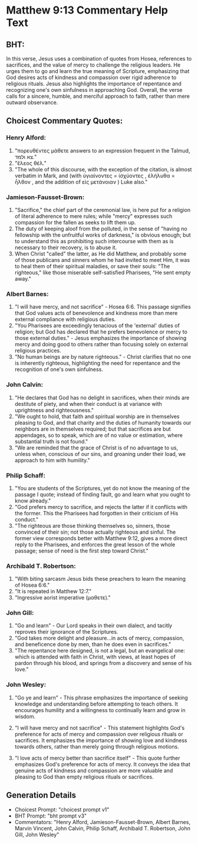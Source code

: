 # Matthew 9:13 Commentary Help Text

## BHT:
In this verse, Jesus uses a combination of quotes from Hosea, references to sacrifices, and the value of mercy to challenge the religious leaders. He urges them to go and learn the true meaning of Scripture, emphasizing that God desires acts of kindness and compassion over rigid adherence to religious rituals. Jesus also highlights the importance of repentance and recognizing one's own sinfulness in approaching God. Overall, the verse calls for a sincere, humble, and merciful approach to faith, rather than mere outward observance.

## Choicest Commentary Quotes:
### Henry Alford:
1. "πορευθέντες μάθετε answers to an expression frequent in the Talmud, צא ולמד." 
2. "ἔλεος θέλ." 
3. "The whole of this discourse, with the exception of the citation, is almost verbatim in Mark, and (with ὑγιαίνοντες = ἰσχύοντες , ἐλήλυθα = ἦλθον , and the addition of εἰς μετάνοιαν ) Luke also."

### Jamieson-Fausset-Brown:
1. "Sacrifice," the chief part of the ceremonial law, is here put for a religion of literal adherence to mere rules; while "mercy" expresses such compassion for the fallen as seeks to lift them up.
2. The duty of keeping aloof from the polluted, in the sense of "having no fellowship with the unfruitful works of darkness," is obvious enough; but to understand this as prohibiting such intercourse with them as is necessary to their recovery, is to abuse it.
3. When Christ "called" the latter, as He did Matthew, and probably some of those publicans and sinners whom he had invited to meet Him, it was to heal them of their spiritual maladies, or save their souls: "The righteous," like those miserable self-satisfied Pharisees, "He sent empty away."

### Albert Barnes:
1. "I will have mercy, and not sacrifice" - Hosea 6:6. This passage signifies that God values acts of benevolence and kindness more than mere external compliance with religious duties.
2. "You Pharisees are exceedingly tenacious of the 'external' duties of religion; but God has declared that he prefers benevolence or mercy to those external duties." - Jesus emphasizes the importance of showing mercy and doing good to others rather than focusing solely on external religious practices.
3. "No human beings are by nature righteous." - Christ clarifies that no one is inherently righteous, highlighting the need for repentance and the recognition of one's own sinfulness.

### John Calvin:
1. "He declares that God has no delight in sacrifices, when their minds are destitute of piety, and when their conduct is at variance with uprightness and righteousness."
2. "We ought to hold, that faith and spiritual worship are in themselves pleasing to God, and that charity and the duties of humanity towards our neighbors are in themselves required; but that sacrifices are but appendages, so to speak, which are of no value or estimation, where substantial truth is not found."
3. "We are reminded that the grace of Christ is of no advantage to us, unless when, conscious of our sins, and groaning under their load, we approach to him with humility."

### Philip Schaff:
1. "You are students of the Scriptures, yet do not know the meaning of the passage I quote; instead of finding fault, go and learn what you ought to know already."
2. "God prefers mercy to sacrifice, and rejects the latter if it conflicts with the former. This the Pharisees had forgotten in their criticism of His conduct."
3. "The righteous are those thinking themselves so, sinners, those convinced of their sin; not those actually righteous and sinful. The former view corresponds better with Matthew 9:12, gives a more direct reply to the Pharisees, and enforces the great lesson of the whole passage; sense of need is the first step toward Christ."

### Archibald T. Robertson:
1. "With biting sarcasm Jesus bids these preachers to learn the meaning of Hosea 6:6."
2. "It is repeated in Matthew 12:7."
3. "Ingressive aorist imperative (μαθετε)."

### John Gill:
1. "Go and learn" - Our Lord speaks in their own dialect, and tacitly reproves their ignorance of the Scriptures.
2. "God takes more delight and pleasure...in acts of mercy, compassion, and beneficence done by men, than he does even in sacrifices."
3. "The repentance here designed, is not a legal, but an evangelical one: which is attended with faith in Christ, with views, at least hopes of pardon through his blood, and springs from a discovery and sense of his love."

### John Wesley:
1. "Go ye and learn" - This phrase emphasizes the importance of seeking knowledge and understanding before attempting to teach others. It encourages humility and a willingness to continually learn and grow in wisdom.

2. "I will have mercy and not sacrifice" - This statement highlights God's preference for acts of mercy and compassion over religious rituals or sacrifices. It emphasizes the importance of showing love and kindness towards others, rather than merely going through religious motions.

3. "I love acts of mercy better than sacrifice itself" - This quote further emphasizes God's preference for acts of mercy. It conveys the idea that genuine acts of kindness and compassion are more valuable and pleasing to God than empty religious rituals or sacrifices.


## Generation Details
- Choicest Prompt: "choicest prompt v1"
- BHT Prompt: "bht prompt v3"
- Commentators: "Henry Alford, Jamieson-Fausset-Brown, Albert Barnes, Marvin Vincent, John Calvin, Philip Schaff, Archibald T. Robertson, John Gill, John Wesley"
